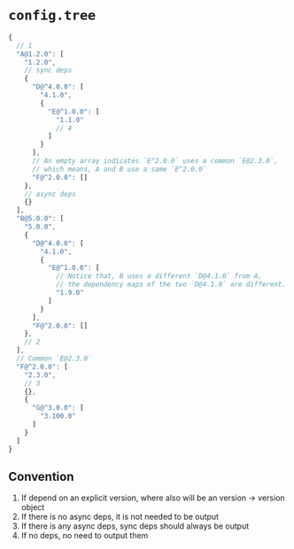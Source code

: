 # `config.tree`

```js
{
  // 1
  "A@1.2.0": [
    "1.2.0",
    // sync deps
    {
      "D@^4.0.0": [
        "4.1.0",
        {
          "E@^1.0.0": [
            "1.1.0"
            // 4
          ]
        }
      ],
      // An empty array indicates `E^2.0.0` uses a common `E@2.3.0`,
      // which means, A and B use a same `E^2.0.0`
      "F@^2.0.0": []
    },
    // async deps
    {}
  ],
  "B@5.0.0": [
    "5.0.0",
    {
      "D@^4.0.0": [
        "4.1.0",
        {
          "E@^1.0.0": [
            // Notice that, B uses a different `D@4.1.0` from A,
            // the dependency maps of the two `D@4.1.0` are different.
            "1.9.0"
          ]
        }
      ],
      "F@^2.0.0": []
    }, 
    // 2
  ],
  // Common `E@2.3.0`
  "F@^2.0.0": [
    "2.3.0", 
    // 3
    {}, 
    {
      "G@^3.0.0": [
        "3.100.0"
      ]
    }
  ]
}
```

## Convention

1. If depend on an explicit version, where also will be an version -> version object
2. If there is no async deps, it is not needed to be output
3. If there is any async deps, sync deps should always be output
4. If no deps, no need to output them

